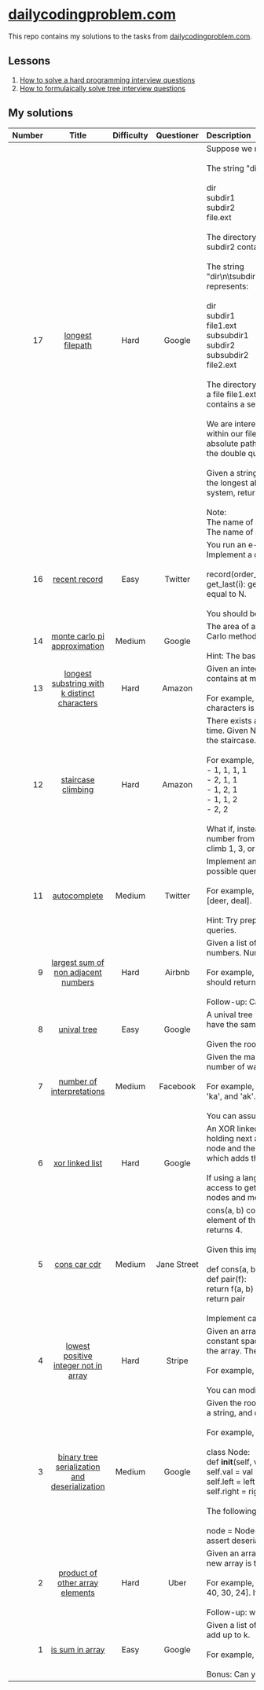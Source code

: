 # [dailycodingproblem.com](https://dailycodingproblem.com/)

This repo contains my solutions to the tasks from [dailycodingproblem.com](https://dailycodingproblem.com/).

## Lessons

1. [How to solve a hard programming interview questions](lessons/How_to_solve_hard_programming_interview_questions.md)
2. [How to formulaically solve tree interview questions](lessons/How_to_formulaically_solve_tree_interview_questions.md)

## My solutions

| Number | Title | Difficulty | Questioner | Description |
| ------:|:-----:|:----------:|:----------:|:----------- |
| 17 | [longest filepath](src/0017-longest_filepath/longest_filepath.py) | Hard | Google | Suppose we represent our file system by a string in the following manner:<br/><br/>The string "dir\n\tsubdir1\n\tsubdir2\n\t\tfile.ext" represents:<br/><br/>dir<br/>    subdir1<br/>    subdir2<br/>        file.ext<br/><br/>The directory dir contains an empty sub-directory subdir1 and a sub-directory subdir2 containing a file file.ext.<br/><br/>The string "dir\n\tsubdir1\n\t\tfile1.ext\n\t\tsubsubdir1\n\tsubdir2\n\t\tsubsubdir2\n\t\t\tfile2.ext" represents:<br/><br/>dir<br/>    subdir1<br/>        file1.ext<br/>        subsubdir1<br/>    subdir2<br/>        subsubdir2<br/>            file2.ext<br/><br/>The directory dir contains two sub-directories subdir1 and subdir2. subdir1 contains a file file1.ext and an empty second-level sub-directory subsubdir1. subdir2 contains a second-level sub-directory subsubdir2 containing a file file2.ext.<br/><br/>We are interested in finding the longest (number of characters) absolute path to a file within our file system. For example, in the second example above, the longest absolute path is "dir/subdir2/subsubdir2/file2.ext", and its length is 32 (not including the double quotes).<br/><br/>Given a string representing the file system in the above format, return the length of the longest absolute path to a file in the abstracted file system. If there is no file in the system, return 0.<br/><br/>Note:<br/>The name of a file contains at least a period and an extension.<br/>The name of a directory or sub-directory will not contain a period.<br/> |
| 16 | [recent record](src/0016-recent_record/recent_record.py) | Easy | Twitter | You run an e-commerce website and want to record the last N order ids in a log.<br/>Implement a data structure to accomplish this, with the following API:<br/><br/>    record(order_id): adds the order_id to the log<br/>    get_last(i): gets the ith last element from the log. i is guaranteed to be smaller than or equal to N.<br/><br/>You should be as efficient with time and space as possible.<br/> |
| 14 | [monte carlo pi approximation](src/0014-monte_carlo_pi_approximation/monte_carlo_pi_approximation.py) | Medium | Google | The area of a circle is defined as πr^2. Estimate π to 3 decimal places using a Monte Carlo method.<br/><br/>Hint: The basic equation of a circle is x^2 + y^2 = r^2.<br/> |
| 13 | [longest substring with k distinct characters](src/0013-longest_substring_with_k_distinct_characters/longest_substring_with_k_distinct_characters.py) | Hard | Amazon | Given an integer k and a string s, find the length of the longest substring that contains at most k distinct characters.<br/><br/>For example, given s = "abcba" and k = 2, the longest substring with k distinct characters is "bcb".<br/> |
| 12 | [staircase climbing](src/0012-staircase_climbing/staircase_climbing.py) | Hard | Amazon | There exists a staircase with N steps, and you can climb up either 1 or 2 steps at a time. Given N, write a function that returns the number of unique ways you can climb the staircase. The order of the steps matters.<br/><br/>For example, if N is 4, then there are 5 unique ways:<br/>- 1, 1, 1, 1<br/>- 2, 1, 1<br/>- 1, 2, 1<br/>- 1, 1, 2<br/>- 2, 2<br/><br/>What if, instead of being able to climb 1 or 2 steps at a time, you could climb any number from a set of positive integers X? For example, if X = {1, 3, 5}, you could climb 1, 3, or 5 steps at a time.<br/> |
| 11 | [autocomplete](src/0011-autocomplete/autocomplete.py) | Medium | Twitter | Implement an autocomplete system. That is, given a query string s and a set of all possible query strings, return all strings in the set that have s as a prefix.<br/><br/>For example, given the query string de and the set of strings [dog, deer, deal], return [deer, deal].<br/><br/>Hint: Try preprocessing the dictionary into a more efficient data structure to speed up queries.<br/> |
| 9 | [largest sum of non adjacent numbers](src/0009-largest_sum_of_non_adjacent_numbers/largest_sum_of_non_adjacent_numbers.py) | Hard | Airbnb | Given a list of integers, write a function that returns the largest sum of non-adjacent numbers. Numbers can be 0 or negative.<br/><br/>For example, [2, 4, 6, 2, 5] should return 13, since we pick 2, 6, and 5. [5, 1, 1, 5] should return 10, since we pick 5 and 5.<br/><br/>Follow-up: Can you do this in O(N) time and constant space?<br/> |
| 8 | [unival tree](src/0008-unival_tree/unival_tree.py) | Easy | Google | A unival tree (which stands for "universal value") is a tree where all nodes under it have the same value.<br/><br/>Given the root to a binary tree, count the number of unival subtrees.<br/> |
| 7 | [number of interpretations](src/0007-number_of_interpretations/number_of_interpretations.py) | Medium | Facebook | Given the mapping a = 1, b = 2, ... z = 26, and an encoded message, count the number of ways it can be decoded.<br/><br/>For example, the message '111' would give 3, since it could be decoded as 'aaa', 'ka', and 'ak'.<br/><br/>You can assume that the messages are decodable. For example, '001' is not allowed.<br/> |
| 6 | [xor linked list](src/0006-xor_linked_list/xor_linked_list.cpp) | Hard | Google | An XOR linked list is a more memory efficient doubly linked list. Instead of each node holding next and prev fields, it holds a field named both, which is an XOR of the next node and the previous node. Implement an XOR linked list; it has an add(element) which adds the element to the end, and a get(index) which returns the node at index.<br/><br/>If using a language that has no pointers (such as Python), you can assume you have access to get_pointer and dereference_pointer functions that converts between nodes and memory addresses.<br/> |
| 5 | [cons car cdr](src/0005-cons_car_cdr/cons_car_cdr.py) | Medium | Jane Street | cons(a, b) constructs a pair, and car(pair) and cdr(pair) returns the first and last element of that pair. For example, car(cons(3, 4)) returns 3, and cdr(cons(3, 4)) returns 4.<br/><br/>Given this implementation of cons:<br/><br/>def cons(a, b):<br/>  def pair(f):<br/>    return f(a, b)<br/>  return pair<br/><br/>Implement car and cdr.<br/> |
| 4 | [lowest positive integer not in array](src/0004-lowest_positive_integer_not_in_array/lowest_positive_integer_not_in_array.py) | Hard | Stripe | Given an array of integers, find the first missing positive integer in linear time and constant space. In other words, find the lowest positive integer that does not exist in the array. The array can contain duplicates and negative numbers as well.<br/><br/>For example, the input [3, 4, -1, 1] should give 2. The input [1, 2, 0] should give 3.<br/><br/>You can modify the input array in-place.<br/> |
| 3 | [binary tree serialization and deserialization](src/0003-binary_tree_serialization_and_deserialization/binary_tree_serialization_and_deserialization.py) | Medium | Google | Given the root to a binary tree, implement serialize(root), which serializes the tree into a string, and deserialize(s), which deserializes the string back into the tree.<br/><br/>For example, given the following Node class<br/><br/>class Node:<br/>    def __init__(self, val, left=None, right=None):<br/>        self.val = val<br/>        self.left = left<br/>        self.right = right<br/><br/>The following test should pass:<br/><br/>node = Node('root', Node('left', Node('left.left')), Node('right'))<br/>assert deserialize(serialize(node)).left.left.val == 'left.left'<br/> |
| 2 | [product of other array elements](src/0002-product_of_other_array_elements/product_of_other_array_elements.py) | Hard | Uber | Given an array of integers, return a new array such that each element at index i of the new array is the product of all the numbers in the original array except the one at i.<br/><br/>For example, if our input was [1, 2, 3, 4, 5], the expected output would be [120, 60, 40, 30, 24]. If our input was [3, 2, 1], the expected output would be [2, 3, 6].<br/><br/>Follow-up: what if you can't use division?<br/> |
| 1 | [is sum in array](src/0001-is_sum_in_array/is_sum_in_array.py) | Easy | Google | Given a list of numbers and a number k, return whether any two numbers from the list add up to k.<br/><br/>For example, given [10, 15, 3, 7] and k of 17, return true since 10 + 7 is 17.<br/><br/>Bonus: Can you do this in one pass?<br/> |
